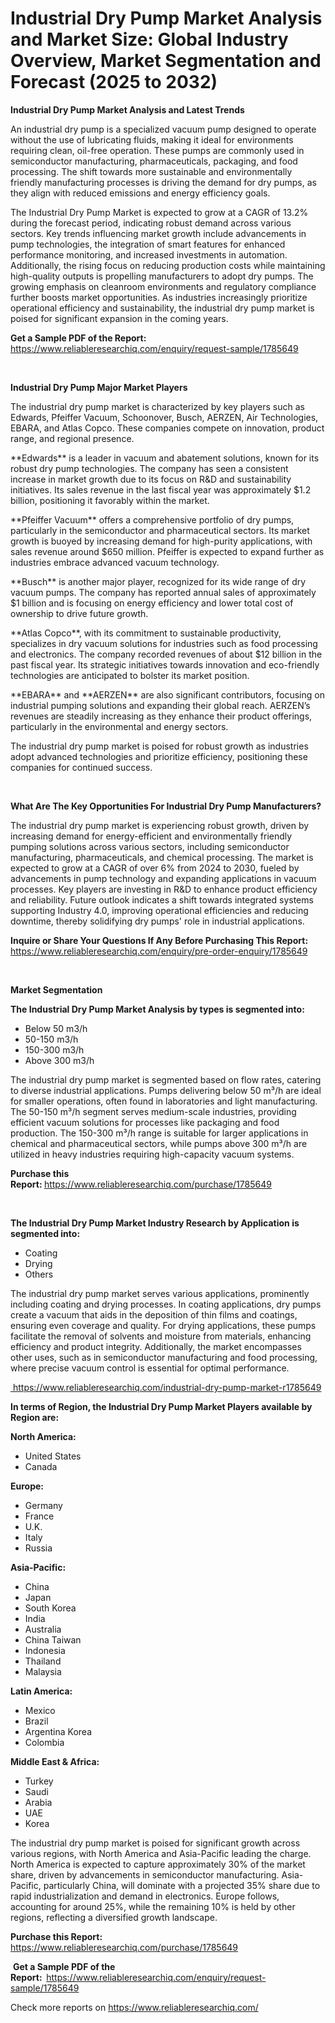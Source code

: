 <p><h1>Industrial Dry Pump Market Analysis and Market Size: Global Industry Overview, Market Segmentation and Forecast (2025 to 2032)</h1></p><p><strong>Industrial Dry Pump Market Analysis and Latest Trends</strong></p>
<p><p>An industrial dry pump is a specialized vacuum pump designed to operate without the use of lubricating fluids, making it ideal for environments requiring clean, oil-free operation. These pumps are commonly used in semiconductor manufacturing, pharmaceuticals, packaging, and food processing. The shift towards more sustainable and environmentally friendly manufacturing processes is driving the demand for dry pumps, as they align with reduced emissions and energy efficiency goals.</p><p>The Industrial Dry Pump Market is expected to grow at a CAGR of 13.2% during the forecast period, indicating robust demand across various sectors. Key trends influencing market growth include advancements in pump technologies, the integration of smart features for enhanced performance monitoring, and increased investments in automation. Additionally, the rising focus on reducing production costs while maintaining high-quality outputs is propelling manufacturers to adopt dry pumps. The growing emphasis on cleanroom environments and regulatory compliance further boosts market opportunities. As industries increasingly prioritize operational efficiency and sustainability, the industrial dry pump market is poised for significant expansion in the coming years.</p></p>
<p><strong>Get a Sample PDF of the Report:&nbsp;</strong> <a href="https://www.reliableresearchiq.com/enquiry/request-sample/1785649?utm_campaign=2282&utm_medium=2&utm_source=Github&utm_content=ia&utm_term=25032025&utm_id=industrial-dry-pump">https://www.reliableresearchiq.com/enquiry/request-sample/1785649</a></p>
<p>&nbsp;</p>
<p><strong>Industrial Dry Pump Major Market Players</strong></p>
<p><p>The industrial dry pump market is characterized by key players such as Edwards, Pfeiffer Vacuum, Schoonover, Busch, AERZEN, Air Technologies, EBARA, and Atlas Copco. These companies compete on innovation, product range, and regional presence.</p><p>**Edwards** is a leader in vacuum and abatement solutions, known for its robust dry pump technologies. The company has seen a consistent increase in market growth due to its focus on R&D and sustainability initiatives. Its sales revenue in the last fiscal year was approximately $1.2 billion, positioning it favorably within the market.</p><p>**Pfeiffer Vacuum** offers a comprehensive portfolio of dry pumps, particularly in the semiconductor and pharmaceutical sectors. Its market growth is buoyed by increasing demand for high-purity applications, with sales revenue around $650 million. Pfeiffer is expected to expand further as industries embrace advanced vacuum technology.</p><p>**Busch** is another major player, recognized for its wide range of dry vacuum pumps. The company has reported annual sales of approximately $1 billion and is focusing on energy efficiency and lower total cost of ownership to drive future growth.</p><p>**Atlas Copco**, with its commitment to sustainable productivity, specializes in dry vacuum solutions for industries such as food processing and electronics. The company recorded revenues of about $12 billion in the past fiscal year. Its strategic initiatives towards innovation and eco-friendly technologies are anticipated to bolster its market position.</p><p>**EBARA** and **AERZEN** are also significant contributors, focusing on industrial pumping solutions and expanding their global reach. AERZEN’s revenues are steadily increasing as they enhance their product offerings, particularly in the environmental and energy sectors.</p><p>The industrial dry pump market is poised for robust growth as industries adopt advanced technologies and prioritize efficiency, positioning these companies for continued success.</p></p>
<p>&nbsp;</p>
<p><strong>What Are The Key Opportunities For Industrial Dry Pump Manufacturers?</strong></p>
<p><p>The industrial dry pump market is experiencing robust growth, driven by increasing demand for energy-efficient and environmentally friendly pumping solutions across various sectors, including semiconductor manufacturing, pharmaceuticals, and chemical processing. The market is expected to grow at a CAGR of over 6% from 2024 to 2030, fueled by advancements in pump technology and expanding applications in vacuum processes. Key players are investing in R&D to enhance product efficiency and reliability. Future outlook indicates a shift towards integrated systems supporting Industry 4.0, improving operational efficiencies and reducing downtime, thereby solidifying dry pumps' role in industrial applications.</p></p>
<p><strong>Inquire or Share Your Questions If Any Before Purchasing This Report:</strong> <a href="https://www.reliableresearchiq.com/enquiry/pre-order-enquiry/1785649?utm_campaign=2282&utm_medium=2&utm_source=Github&utm_content=ia&utm_term=25032025&utm_id=industrial-dry-pump">https://www.reliableresearchiq.com/enquiry/pre-order-enquiry/1785649</a></p>
<p>&nbsp;</p>
<p><strong>Market Segmentation</strong></p>
<p><strong>The Industrial Dry Pump Market Analysis by types is segmented into:</strong></p>
<p><ul><li>Below 50 m3/h</li><li>50-150 m3/h</li><li>150-300 m3/h</li><li>Above 300 m3/h</li></ul></p>
<p><p>The industrial dry pump market is segmented based on flow rates, catering to diverse industrial applications. Pumps delivering below 50 m³/h are ideal for smaller operations, often found in laboratories and light manufacturing. The 50-150 m³/h segment serves medium-scale industries, providing efficient vacuum solutions for processes like packaging and food production. The 150-300 m³/h range is suitable for larger applications in chemical and pharmaceutical sectors, while pumps above 300 m³/h are utilized in heavy industries requiring high-capacity vacuum systems.</p></p>
<p><strong>Purchase this Report:&nbsp;</strong><a href="https://www.reliableresearchiq.com/purchase/1785649?utm_campaign=2282&utm_medium=2&utm_source=Github&utm_content=ia&utm_term=25032025&utm_id=industrial-dry-pump">https://www.reliableresearchiq.com/purchase/1785649</a></p>
<p>&nbsp;</p>
<p><strong>The Industrial Dry Pump Market Industry Research by Application is segmented into:</strong></p>
<p><ul><li>Coating</li><li>Drying</li><li>Others</li></ul></p>
<p><p>The industrial dry pump market serves various applications, prominently including coating and drying processes. In coating applications, dry pumps create a vacuum that aids in the deposition of thin films and coatings, ensuring even coverage and quality. For drying applications, these pumps facilitate the removal of solvents and moisture from materials, enhancing efficiency and product integrity. Additionally, the market encompasses other uses, such as in semiconductor manufacturing and food processing, where precise vacuum control is essential for optimal performance.</p></p>
<p><a href="https://www.reliableresearchiq.com/industrial-dry-pump-market-r1785649?utm_campaign=2282&utm_medium=2&utm_source=Github&utm_content=ia&utm_term=25032025&utm_id=industrial-dry-pump">&nbsp;https://www.reliableresearchiq.com/industrial-dry-pump-market-r1785649</a></p>
<p><strong>In terms of Region, the Industrial Dry Pump Market Players available by Region are:</strong></p>
<p>
    <p> <strong> North America: </strong>
        <ul>
            <li>United States</li>
            <li>Canada</li>
        </ul>
        </p> 
    <p> <strong> Europe: </strong>
        <ul>
            <li>Germany</li>
            <li>France</li>
            <li>U.K.</li>
            <li>Italy</li>
            <li>Russia</li>
        </ul>
        </p> 
    <p> <strong> Asia-Pacific: </strong>
        <ul>
            <li>China</li>
            <li>Japan</li>
            <li>South Korea</li>
            <li>India</li>
            <li>Australia</li>
            <li>China Taiwan</li>
            <li>Indonesia</li>
            <li>Thailand</li>
            <li>Malaysia</li>
        </ul>
        </p> 
    <p> <strong> Latin America: </strong>
        <ul>
            <li>Mexico</li>
            <li>Brazil</li>
            <li>Argentina Korea</li>
            <li>Colombia</li>
        </ul>
        </p> 
    <p> <strong> Middle East & Africa: </strong>
        <ul>
            <li>Turkey</li>
            <li>Saudi</li>
            <li>Arabia</li>
            <li>UAE</li>
            <li>Korea</li>
        </ul>
    </p>
    </p>
<p><p>The industrial dry pump market is poised for significant growth across various regions, with North America and Asia-Pacific leading the charge. North America is expected to capture approximately 30% of the market share, driven by advancements in semiconductor manufacturing. Asia-Pacific, particularly China, will dominate with a projected 35% share due to rapid industrialization and demand in electronics. Europe follows, accounting for around 25%, while the remaining 10% is held by other regions, reflecting a diversified growth landscape.</p></p>
<p><strong>Purchase this Report: </strong><a href="https://www.reliableresearchiq.com/purchase/1785649?utm_campaign=2282&utm_medium=2&utm_source=Github&utm_content=ia&utm_term=25032025&utm_id=industrial-dry-pump">https://www.reliableresearchiq.com/purchase/1785649</a></p>
<p>&nbsp;<strong>Get a Sample PDF of the Report:&nbsp;&nbsp;</strong><a href="https://www.reliableresearchiq.com/enquiry/request-sample/1785649?utm_campaign=2282&utm_medium=2&utm_source=Github&utm_content=ia&utm_term=25032025&utm_id=industrial-dry-pump">https://www.reliableresearchiq.com/enquiry/request-sample/1785649</a></p>
<p><strong></strong></p>
<p>Check more reports on <a href="https://www.reliableresearchiq.com/?utm_campaign=2282&utm_medium=2&utm_source=Github&utm_content=ia&utm_term=25032025&utm_id=industrial-dry-pump">https://www.reliableresearchiq.com/</a></p>